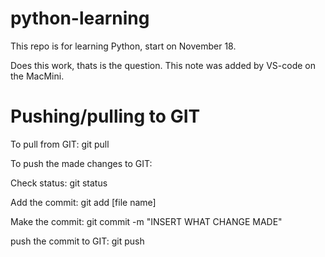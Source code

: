 # python-learning

This repo is for learning Python, start on November 18. 

Does this work, thats is the question. This note was added by VS-code on the MacMini.

# Pushing/pulling to GIT #
To pull from GIT: git pull

To push the made changes to GIT:

Check status: git status

Add the commit: git add [file name]

Make the commit: git commit -m "INSERT WHAT CHANGE MADE"

push the commit to GIT: git push